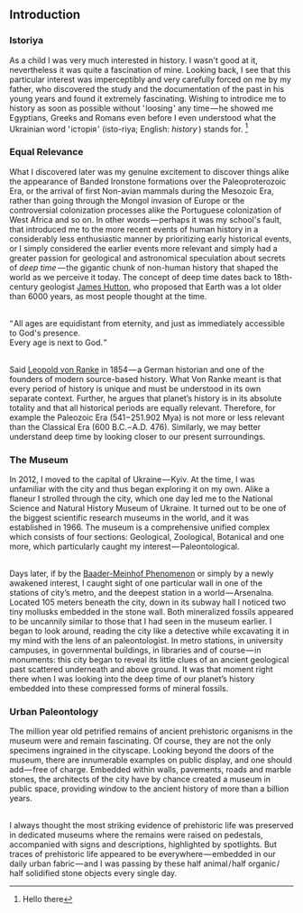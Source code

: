 

## Introduction

<div class="subchapter">

### Istoriya

</div>

As a child I was very much interested in history. I wasn't good at it, nevertheless it was quite a fascination of mine. Looking back, I see that this particular interest was imperceptibly and very carefully forced on me by my father, who discovered the study and the documentation of the past in his young years and found it extremely fascinating. Wishing to introdice me to history as soon as possible without '&hairsp;loosing&hairsp;' any time&hairsp;—&hairsp;he showed me Egyptians, Greeks and Romans even before I even understood what the Ukrainian word '&hairsp;iсторія&hairsp;' (isto-riya; English: *history*&hairsp;&hairsp;) stands for. [^1]



[^1]: Hello there  


<div class="subchapter">

### Equal Relevance

</div>

What I discovered later was my genuine excitement to discover things alike the appearance of Banded Ironstone formations over the Paleoproterozoic Era, or the arrival of first Non-avian mammals during the Mesozoic Era, rather than going through the Mongol invasion of Europe or the controversial colonization processes alike the Portuguese colonization of West Africa and so on. In other words&hairsp;—&hairsp;perhaps it was my school's fault, that introduced me to the more recent events of human history in a considerably less enthusiastic manner by prioritizing early historical events, or I simply considered the earlier events more relevant and simply had a greater passion for geological and astronomical speculation about secrets of *deep time*&hairsp;&hairsp;—&hairsp;the gigantic chunk of non-human history that shaped the world as we perceive it today. The concept of deep time dates back to 18th-century geologist [James Hutton](#figure "James Hutton"), who proposed that Earth was a lot older than 6000 years, as most people thought at the time.<br>
<br>

<div class="quote">
“&hairsp;All ages are equidistant from eternity, and just as immediately accessible to God's presence.<br>
Every age is next to God.&hairsp;”<br>
</div>
<br>

Said [Leopold von Ranke](#figure "Leopold von Ranke") in 1854&hairsp;—&hairsp;a German historian and one of the founders of modern source-based history. What Von Ranke meant is that every period of history is unique and must be understood in its own separate context. Further, he argues that planet’s history is in its absolute totality and that all historical periods are equally relevant. Therefore, for example the Paleozoic Era (541&hairsp;–&hairsp;251.902 Mya) is not more or less relevant than the Classical Era (600 B.C.&hairsp;–&hairsp;A.D. 476). Similarly, we may better understand deep time by looking closer to our present surroundings. 

<div class="subchapter">

### The Museum

</div>

In 2012, I moved to the capital of Ukraine&hairsp;—&hairsp;Kyiv. At the time, I was unfamiliar with the city and thus began exploring it on my own. Alike a flaneur I strolled through the city, which one day led me to the National Science and Natural History Museum of Ukraine. It turned out to be one of the biggest scientific research museums in the world, and it was established in 1966. The museum is a comprehensive unified complex which consists of four sections: Geological, Zoological, Botanical and one more, which particularly caught my interest&hairsp;—&hairsp;Paleontological.<br>
<br>

Days later, if by the [Baader-Meinhof Phenomenon](#figure "Baader-Meinhof Phenomenon") or simply by a newly awakened interest, I caught sight of one particular wall in  one of the stations of city’s metro, and the deepest station in a world&hairsp;—&hairsp;Arsenalna. Located 105 meters beneath the city, down in its subway hall I noticed two tiny mollusks embedded in the stone wall. Both mineralized fossils appeared to be uncannily similar to those that I had seen in the museum earlier. I began to look around, reading the city like a detective while excavating it in my mind with the lens of an paleontologist. In metro stations, in university campuses, in governmental buildings, in libraries and of course&hairsp;—&hairsp;in monuments: this city began to reveal its little clues of an ancient geological past scattered underneath and above ground. It was that moment right there when I was looking into the deep time of our planet’s history embedded into these compressed forms of mineral fossils.<br>

<div class="subchapter">

### Urban Paleontology

</div>

The million year old petrified remains of ancient prehistoric organisms in the museum were and remain fascinating. Of course, they are not the only specimens ingrained in the cityscape. Looking beyond the doors of the museum, there are innumerable examples on public display, and one should add&hairsp;—&hairsp;free of charge. Embedded within walls, pavements, roads and marble stones, the architects of the city have by chance created a museum in public space, providing window to the ancient history of more than a billion years. <br>
<br>

I always thought the most striking evidence of prehistoric life was preserved in dedicated museums where the remains were raised on pedestals, accompanied with signs and descriptions, highlighted by spotlights. But traces of prehistoric life appeared to be everywhere&hairsp;—&hairsp;embedded in our daily urban  fabric&hairsp;—&hairsp;and I was passing by these half animal&hairsp;/&hairsp;half organic&hairsp;/&hairsp;half solidified stone objects every single day.
